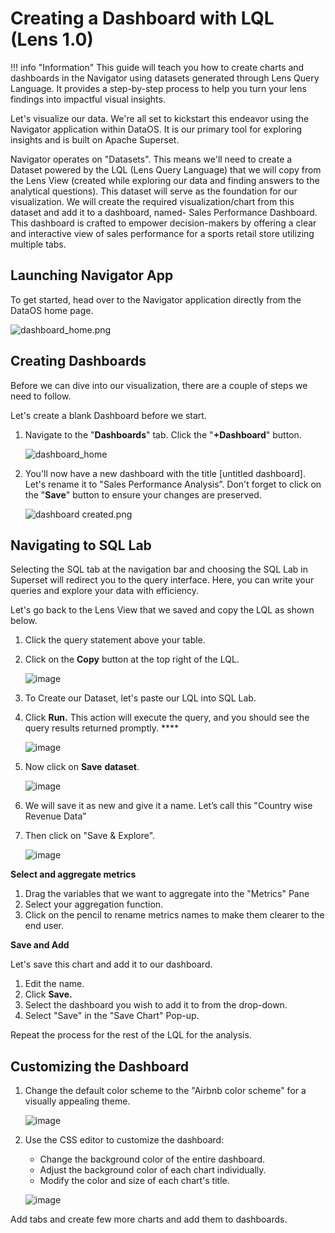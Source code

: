 # Creating a Dashboard with LQL (Lens 1.0)

!!! info "Information"
    This guide will teach you how to create charts and dashboards in the Navigator using datasets generated through Lens Query Language. It provides a step-by-step process to help you turn your lens findings into impactful visual insights.


Let's visualize our data. We're all set to kickstart this endeavor using the Navigator application within DataOS. It is our primary tool for exploring insights and is built on Apache Superset. 

Navigator operates on "Datasets". This means we'll need to create a Dataset powered by the LQL (Lens Query Language) that we will copy from the Lens View (created while exploring our data and finding answers to the analytical questions). This dataset will serve as the foundation for our visualization. We will create the required visualization/chart from this dataset and add it to a dashboard, named- Sales Performance Dashboard. This dashboard is crafted to empower decision-makers by offering a clear and interactive view of sales performance for a sports retail store utilizing multiple tabs.

## Launching Navigator App

To get started, head over to the Navigator application directly from the DataOS home page.

![dashboard_home.png](/quick_guides/create_dashboard_lql/navigator_home.png)

## Creating Dashboards

Before we can dive into our visualization, there are a couple of steps we need to follow.

Let's create a blank Dashboard before we start.

1. Navigate to the "**Dashboards**" tab. Click the "**+Dashboard**" button.
    
    ![dashboard_home](/quick_guides/create_dashboard_lql/dashboard_home.png)
    
2. You'll now have a new dashboard with the title [untitled dashboard].  Let's rename it to "Sales Performance Analysis”. Don't forget to click on the "**Save**" button to ensure your changes are preserved.
    
    ![dashboard created.png](/quick_guides/create_dashboard_lql/dashboard_created.png)
    

## Navigating to SQL Lab

Selecting the SQL tab at the navigation bar and choosing the SQL Lab in Superset will redirect you to the query interface. Here, you can write your queries and explore your data with efficiency. 

Let's go back to the Lens View that we saved and copy the LQL as shown below.

1. Click the query statement above your table.
2. Click on the **Copy** button at the top right of the LQL.
    
    ![image](/quick_guides/create_dashboard_lql/copy_lql.png)
    
3. To Create our Dataset, let's paste our LQL into SQL Lab.
4. Click **Run.** This action will execute the query, and you should see the query results returned promptly. ****
    
    ![image](/quick_guides/create_dashboard_lql/run_query_nav.png)
    
5. Now click on **Save** **dataset**.
    
    ![image](/quick_guides/create_dashboard_lql/save_dataset_nav.png)
    
6. We will save it as new and give it a name. Let’s call this "Country wise Revenue Data”
7. Then click on "Save & Explore".
    
    ![image](/quick_guides/create_dashboard_lql/save_explore_box.png)
    


**Select and aggregate metrics**

1. Drag the variables that we want to aggregate into the "Metrics" Pane
2. Select your aggregation function.
3. Click on the pencil to rename metrics names to make them clearer to the end user. 

**Save and Add**

Let's save this chart and add it to our dashboard.

1. Edit the name.
2. Click **Save.**
3. Select the dashboard you wish to add it to from the drop-down.
4. Select "Save" in the "Save Chart" Pop-up. 

 Repeat the process for the rest of the LQL for the analysis. 

## **Customizing the Dashboard**

1. Change the default color scheme to the "Airbnb color scheme" for a visually appealing theme.

    ![image](/quick_guides/create_dashboard_lql/dashboard_properties.png)

1. Use the CSS editor to customize the dashboard:
    - Change the background color of the entire dashboard.
    - Adjust the background color of each chart individually.
    - Modify the color and size of each chart's title.

    ![image](/quick_guides/create_dashboard_lql/css_editor.png)

Add tabs and create few more charts and add them to dashboards.